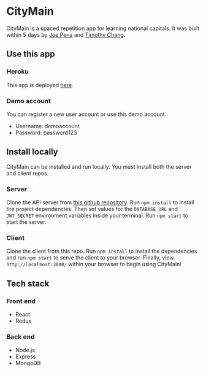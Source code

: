 # CityMain

CityMain is a spaced repetition app for learning national capitals. It was built within 5 days by [Joe Pena](https://github.com/Joe-Pena) and [Timothy Chang](https://github.com/continuouslylearning).

## Use this app

### Heroku
This app is deployed [here](https://javthon-client.herokuapp.com/dashboard).
### Demo account
You can register a new user account or use this demo account.
- Username: demoaccount
- Password: password123

## Install locally
CityMain can be installed and run locally. You must install both the server and client repos.
### Server
Clone the API server from [this github repository](https://github.com/thinkful-ei24/timothy-joe-javthon-server.git). Run `npm install` to install the project dependencies. Then set values for the `DATABASE_URL` and `JWT_SECRET` environment variables inside your terminal. Run `npm start` to start the server.

### Client
Clone the client from this repo. Run `npm install` to install the dependencies and run `npm start` to serve the client to your browser. Finally, view `http://localhost:3000/` within your browser to begin using CityMain!


## Tech stack
### Front end
- React
- Redux

### Back end
- Node.js
- Express
- MongoDB



